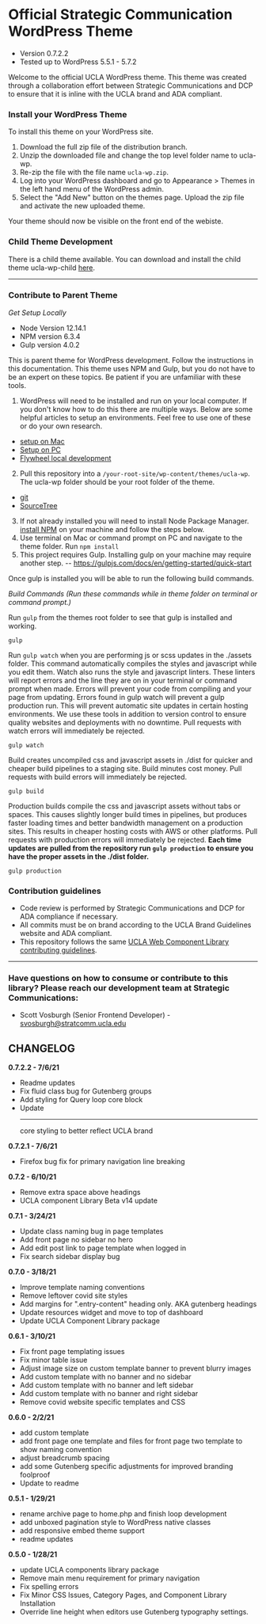 # Official Strategic Communication WordPress Theme #

* Version 0.7.2.2
* Tested up to WordPress 5.5.1 - 5.7.2


Welcome to the official UCLA WordPress theme. This theme was created through a collaboration effort between Strategic Communications and DCP to ensure that it is inline with the UCLA brand and ADA compliant.

### Install your WordPress Theme ###

To install this theme on your WordPress site.

1. Download the full zip file of the distribution branch.
2. Unzip the downloaded file and change the top level folder name to ucla-wp.
3. Re-zip the file with the file name `ucla-wp.zip`.
4. Log into your WordPress dashboard and go to Appearance > Themes in the left hand menu of the WordPress admin.
5. Select the "Add New" button on the themes page. Upload the zip file and activate the new uploaded theme.

Your theme should now be visible on the front end of the webiste.

### Child Theme Development ###
There is a child theme available. You can download and install the child theme ucla-wp-child [here](https://bitbucket.org/uclaucomm/ucla-wp-child/src/distribution/).

<hr/>

### Contribute to Parent Theme ###

*Get Setup Locally*

* Node Version 12.14.1
* NPM version 6.3.4
* Gulp version 4.0.2

This is parent theme for WordPress development. Follow the instructions in this documentation. This theme uses NPM and Gulp, but you do not have to be an expert on these topics. Be patient if you are unfamiliar with these tools.

1. WordPress will need to be installed and run on your local computer. If you don't know how to do this there are multiple ways. Below are some helpful articles to setup an environments. Feel free to use one of these or do your own research.
* [setup on Mac](https://www.themeum.com/install-wordpress-localhost/)
* [Setup on PC](https://themeisle.com/blog/install-xampp-and-wordpress-locally/)
* [Flywheel local development](https://localwp.com/)
2. Pull this repository into a `/your-root-site/wp-content/themes/ucla-wp`. The ucla-wp folder should be your root folder of the theme.
* [git](https://git-scm.com/doc)
* [SourceTree](https://www.sourcetreeapp.com/)
3. If not already installed you will need to install Node Package Manager. [install NPM](https://www.npmjs.com/get-npm) on your machine and follow the steps below.
4. Use terminal on Mac or command prompt on PC and navigate to the theme folder. Run `npm install`
5. This project requires Gulp. Installing gulp on your machine may require another step. -- https://gulpjs.com/docs/en/getting-started/quick-start

Once gulp is installed you will be able to run the following build commands.


*Build Commands (Run these commands while in theme folder on terminal or command prompt.)*

Run `gulp` from the themes root folder to see that gulp is installed and working.
```
gulp
```

Run `gulp watch` when you are performing js or scss updates in the ./assets folder. This command automatically compiles the styles and javascript while you edit them. Watch also runs the style and javascript linters. These linters will report errors and the line they are on in your terminal or command prompt when made. Errors will prevent your code from compiling and your page from updating. Errors found in gulp watch will prevent a gulp production run. This will prevent automatic site updates in certain hosting environments. We use these tools in addition to version control to ensure quality websites and deployments with no downtime. Pull requests with watch errors will immediately be rejected.
```
gulp watch
```

Build creates uncompiled css and javascript assets in ./dist for quicker and cheaper build pipelines to a staging site. Build minutes cost money. Pull requests with build errors will immediately be rejected.
```
gulp build
```

Production builds compile the css and javascript assets without tabs or spaces. This causes slightly longer build times in pipelines, but produces faster loading times and better bandwidth management on a production sites. This results in cheaper hosting costs with AWS or other platforms. Pull requests with production errors will immediately be rejected.
**Each time updates are pulled from the repository run `gulp production` to ensure you have the proper assets in the ./dist folder.**
```
gulp production
```

### Contribution guidelines ###

* Code review is performed by Strategic Communications and DCP for ADA compliance if necessary.
* All commits must be on brand according to the UCLA Brand Guidelines website and ADA compliant.
* This repository follows the same [UCLA Web Component Library contributing guidelines](https://ucla-fractal.s3-us-west-1.amazonaws.com/build/docs/contribute/contributing.html).

<hr/>

### Have questions on how to consume or contribute to this library? Please reach our development team at Strategic Communications: ###

* Scott Vosburgh (Senior Frontend Developer) - svosburgh@stratcomm.ucla.edu

## CHANGELOG ##


**0.7.2.2 - 7/6/21**

* Readme updates
* Fix fluid class bug for Gutenberg groups
* Add styling for Query loop core block
* Update <hr> core styling to better reflect UCLA brand

**0.7.2.1 - 7/6/21**

* Firefox bug fix for primary navigation line breaking

**0.7.2 - 6/10/21**

* Remove extra space above headings
* UCLA component Library Beta v14 update

**0.7.1 - 3/24/21**

* Update class naming bug in page templates
* Add front page no sidebar no hero
* Add edit post link to page template when logged in
* Fix search sidebar display bug

**0.7.0 - 3/18/21**

* Improve template naming conventions
* Remove leftover covid site styles
* Add margins for ".entry-content" heading only. AKA gutenberg headings
* Update resources widget and move to top of dashboard
* Update UCLA Component Library package

**0.6.1 - 3/10/21**

* Fix front page templating issues
* Fix minor table issue
* Adjust image size on custom template banner to prevent blurry images
* Add custom template with no banner and no sidebar
* Add custom template with no banner and left sidebar
* Add custom template with no banner and right sidebar
* Remove covid website specific templates and CSS

**0.6.0 - 2/2/21**

* add custom template
* add front page one template and files for front page two template to show naming convention
* adjust breadcrumb spacing
* add some Gutenberg specific adjustments for improved branding foolproof
* Update to readme

**0.5.1 - 1/29/21**

* rename archive page to home.php and finish loop development
* add unboxed pagination style to WordPress native classes
* add responsive embed theme support
* readme updates

**0.5.0 - 1/28/21**

* update UCLA components library package
* Remove main menu requirement for primary navigation
* Fix spelling errors
* Fix Minor CSS Issues, Category Pages, and Component Library Installation
* Override line height when editors use Gutenberg typography settings.
